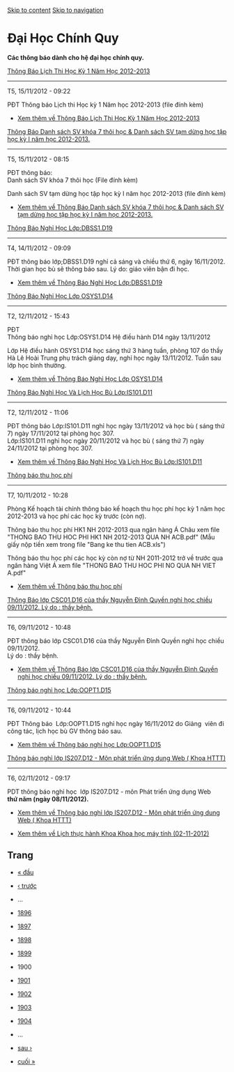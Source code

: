 [Skip to content](https://daa.uit.edu.vn/thongbaochinhquy?page=1899#main)
 [Skip to navigation](https://daa.uit.edu.vn/thongbaochinhquy?page=1899#main-nav)

Đại Học Chính Quy
=================

**Các thông báo dành cho hệ đại học chính quy.**

[Thông Báo Lịch Thi Học Kỳ 1 Năm Học 2012-2013](https://daa.uit.edu.vn/thongbao/thong-bao-lich-thi-hoc-ky-1-nam-hoc-2012-2013)

-------------------------------------------------------------------------------------------------------------------------------

T5, 15/11/2012 - 09:22

PĐT Thông báo Lịch thi Học kỳ 1 Năm học 2012-2013 (file đính kèm)

*   [Xem thêm về Thông Báo Lịch Thi Học Kỳ 1 Năm Học 2012-2013](https://daa.uit.edu.vn/thongbao/thong-bao-lich-thi-hoc-ky-1-nam-hoc-2012-2013 "Thông Báo Lịch Thi Học Kỳ 1 Năm Học 2012-2013")
    

[Thông Báo Danh sách SV khóa 7 thôi học & Danh sách SV tạm dừng học tập học kỳ I năm học 2012-2013.](https://daa.uit.edu.vn/thongbao/thong-bao-danh-sach-sv-khoa-7-thoi-hoc-danh-sach-sv-tam-dung-hoc-tap-hoc-ky-i-nam-hoc-2012)

---------------------------------------------------------------------------------------------------------------------------------------------------------------------------------------------------------------------------------

T5, 15/11/2012 - 08:15

PĐT thông báo:  
Danh sách SV khóa 7 thôi học (File đính kèm)

Danh sách SV tạm dừng học tập học kỳ I năm học 2012-2013 (file đính kèm)

*   [Xem thêm về Thông Báo Danh sách SV khóa 7 thôi học & Danh sách SV tạm dừng học tập học kỳ I năm học 2012-2013.](https://daa.uit.edu.vn/thongbao/thong-bao-danh-sach-sv-khoa-7-thoi-hoc-danh-sach-sv-tam-dung-hoc-tap-hoc-ky-i-nam-hoc-2012 "Thông Báo Danh sách SV khóa 7 thôi học & Danh sách SV tạm dừng học tập học kỳ I năm học 2012-2013.")
    

[Thông Báo Nghỉ Học Lớp:DBSS1.D19](https://daa.uit.edu.vn/thongbao/thong-bao-nghi-hoc-lopdbss1d19)

---------------------------------------------------------------------------------------------------

T4, 14/11/2012 - 09:09

PĐT thông báo lớp;DBSS1.D19 nghỉ cả sáng và chiều thứ 6, ngày 16/11/2012. Thời gian học bù sẽ thông báo sau. Lý do: giáo viên bận đi học.

*   [Xem thêm về Thông Báo Nghỉ Học Lớp:DBSS1.D19](https://daa.uit.edu.vn/thongbao/thong-bao-nghi-hoc-lopdbss1d19 "Thông Báo Nghỉ Học Lớp:DBSS1.D19 ")
    

[Thông Báo Nghỉ Học Lớp OSYS1.D14](https://daa.uit.edu.vn/thongbao/thong-bao-nghi-hoc-lop-osys1d14)

----------------------------------------------------------------------------------------------------

T2, 12/11/2012 - 15:43

PĐT  
Thông báo nghỉ học Lớp:OSYS1.D14 Hệ điều hành D14 ngày 13/11/2012

Lớp Hệ điều hành OSYS1.D14 học sáng thứ 3 hàng tuần, phòng 107 do thầy Hà Lê Hoài Trung phụ trách giảng dạy, nghỉ học ngày 13/11/2012. Tuần sau lớp học bình thường.

*   [Xem thêm về Thông Báo Nghỉ Học Lớp OSYS1.D14](https://daa.uit.edu.vn/thongbao/thong-bao-nghi-hoc-lop-osys1d14 "Thông Báo Nghỉ Học Lớp OSYS1.D14")
    

[Thông Báo Nghỉ Học Và Lịch Học Bù Lớp:IS101.D11](https://daa.uit.edu.vn/thongbao/thong-bao-nghi-hoc-va-lich-hoc-bu-lopis101d11)

----------------------------------------------------------------------------------------------------------------------------------

T2, 12/11/2012 - 11:06

PĐT thông báo Lớp:IS101.D11 nghỉ học ngày 13/11/2012 và học bù ( sáng thứ 7) ngày 17/11/2012 tại phòng học 307.  
Lớp:IS101.D11 nghỉ học ngày 20/11/2012 và học bù ( sáng thứ 7) ngày 24/11/2012 tại phòng học 307.

*   [Xem thêm về Thông Báo Nghỉ Học Và Lịch Học Bù Lớp:IS101.D11](https://daa.uit.edu.vn/thongbao/thong-bao-nghi-hoc-va-lich-hoc-bu-lopis101d11 "Thông Báo Nghỉ Học  Và Lịch Học Bù Lớp:IS101.D11")
    

[Thông báo thu học phí](https://daa.uit.edu.vn/thongbao/thong-bao-thu-hoc-phi)

-------------------------------------------------------------------------------

T7, 10/11/2012 - 10:28

Phòng Kế hoạch tài chính thông báo kế hoạch thu học phí học kỳ 1 năm học 2012-2013 và học phí các học kỳ trước (còn nợ).

Thông báo thu học phí HK1 NH 2012-2013 qua ngân hàng Á Châu xem file "THONG BAO THU HOC PHI HK1 NH 2012-2013 QUA NH ACB.pdf" (Mẫu giấy nộp tiền xem trong file "Bang ke thu tien ACB.xls")

Thông báo thu học phí các học kỳ còn nợ từ NH 2011-2012 trở về trước qua ngân hàng Việt Á xem file "THONG BAO THU HOC PHI NO QUA NH VIET A.pdf"

*   [Xem thêm về Thông báo thu học phí](https://daa.uit.edu.vn/thongbao/thong-bao-thu-hoc-phi "Thông báo thu học phí")
    

[Thông Báo lớp CSC01.D16 của thầy Nguyễn Đình Quyền nghỉ học chiều 09/11/2012. Lý do : thầy bệnh.](https://daa.uit.edu.vn/thongbao/thong-bao-lop-csc01d16-cua-thay-nguyen-dinh-quyen-nghi-hoc-chieu-09112012-ly-do-thay-benh)

------------------------------------------------------------------------------------------------------------------------------------------------------------------------------------------------------------------------------

T6, 09/11/2012 - 10:48

PĐT thông báo lớp CSC01.D16 của thầy Nguyễn Đình Quyền nghỉ học chiều 09/11/2012.  
Lý do : thầy bệnh.

*   [Xem thêm về Thông Báo lớp CSC01.D16 của thầy Nguyễn Đình Quyền nghỉ học chiều 09/11/2012. Lý do : thầy bệnh.](https://daa.uit.edu.vn/thongbao/thong-bao-lop-csc01d16-cua-thay-nguyen-dinh-quyen-nghi-hoc-chieu-09112012-ly-do-thay-benh "Thông Báo lớp CSC01.D16 của thầy Nguyễn Đình Quyền nghỉ học chiều 09/11/2012. Lý do : thầy bệnh.")
    

[Thông báo nghỉ học Lớp:OOPT1.D15](https://daa.uit.edu.vn/thongbao/thong-bao-nghi-hoc-lopoopt1d15)

----------------------------------------------------------------------------------------------------

T6, 09/11/2012 - 10:44

PĐT Thông báo  Lớp:OOPT1.D15 nghỉ học ngày 16/11/2012 do Giảng  viên đi công tác, lịch học bù GV thông báo sau.

*   [Xem thêm về Thông báo nghỉ học Lớp:OOPT1.D15](https://daa.uit.edu.vn/thongbao/thong-bao-nghi-hoc-lopoopt1d15 "Thông báo nghỉ học Lớp:OOPT1.D15")
    

[Thông báo nghỉ lớp IS207.D12 - Môn phát triển ứng dung Web ( Khoa HTTT)](https://daa.uit.edu.vn/thongbao/thong-bao-nghi-lop-is207d12-mon-phat-trien-ung-dung-web-khoa-httt)

-----------------------------------------------------------------------------------------------------------------------------------------------------------------------------

T6, 02/11/2012 - 09:17

PDT thông báo nghỉ học  lớp IS207.D12 - môn Phát triển ứng dụng Web   
**thứ năm (ngày 08/11/2012).**

*   [Xem thêm về Thông báo nghỉ lớp IS207.D12 - Môn phát triển ứng dung Web ( Khoa HTTT)](https://daa.uit.edu.vn/thongbao/thong-bao-nghi-lop-is207d12-mon-phat-trien-ung-dung-web-khoa-httt "Thông báo nghỉ lớp IS207.D12 - Môn phát triển ứng dung Web ( Khoa HTTT)")
    

*   [Xem thêm về Lịch thực hành Khoa Khoa học máy tính (02-11-2012)](https://daa.uit.edu.vn/thongbao/lich-thuc-hanh-khoa-khoa-hoc-may-tinh-02-11-2012 "Lịch thực hành Khoa Khoa học máy tính (02-11-2012)")
    

Trang
-----

*   [« đầu](https://daa.uit.edu.vn/thongbaochinhquy "Đến trang đầu tiên")
    
*   [‹ trước](https://daa.uit.edu.vn/thongbaochinhquy?page=1898 "Đến trang kế trước")
    
*   …
*   [1896](https://daa.uit.edu.vn/thongbaochinhquy?page=1895 "Đến trang 1896")
    
*   [1897](https://daa.uit.edu.vn/thongbaochinhquy?page=1896 "Đến trang 1897")
    
*   [1898](https://daa.uit.edu.vn/thongbaochinhquy?page=1897 "Đến trang 1898")
    
*   [1899](https://daa.uit.edu.vn/thongbaochinhquy?page=1898 "Đến trang 1899")
    
*   1900
*   [1901](https://daa.uit.edu.vn/thongbaochinhquy?page=1900 "Đến trang 1901")
    
*   [1902](https://daa.uit.edu.vn/thongbaochinhquy?page=1901 "Đến trang 1902")
    
*   [1903](https://daa.uit.edu.vn/thongbaochinhquy?page=1902 "Đến trang 1903")
    
*   [1904](https://daa.uit.edu.vn/thongbaochinhquy?page=1903 "Đến trang 1904")
    
*   …
*   [sau ›](https://daa.uit.edu.vn/thongbaochinhquy?page=1900 "Đến trang kế sau")
    
*   [cuối »](https://daa.uit.edu.vn/thongbaochinhquy?page=1907 "Đến trang cuối cùng")
